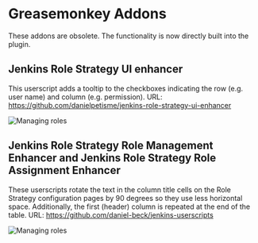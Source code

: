 Greasemonkey Addons
======

These addons are obsolete. The functionality is now directly built into the plugin.

## Jenkins Role Strategy UI enhancer

This userscript adds a tooltip to the checkboxes indicating the row (e.g. user name) and column (e.g. permission).
URL: https://github.com/danielpetisme/jenkins-role-strategy-ui-enhancer

![Managing roles](/docs/images/role-strategy-ui-enhancer.png)

## Jenkins Role Strategy Role Management Enhancer and Jenkins Role Strategy Role Assignment Enhancer

These userscripts rotate the text in the column title cells on the Role Strategy configuration pages by 90 degrees so they use less horizontal space. 
Additionally, the first (header) column is repeated at the end of the table.
URL: https://github.com/daniel-beck/jenkins-userscripts

![Managing roles](/docs/images/jenkins-userscripts.png)

